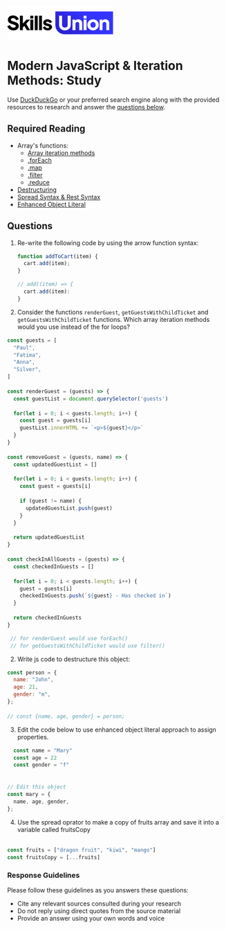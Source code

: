 [<img src="assets/images/su-logo.png" alt="Skills Union Logo" height="80px" />](https://www.skillsunion.com/)

# Modern JavaScript & Iteration Methods: Study

Use [DuckDuckGo](https://duckduckgo.com/) or your preferred search engine along with the provided resources to research and answer the [questions below](#questions).

## Required Reading

- Array's functions:
  - [Array iteration methods](https://www.youtube.com/watch?v=Urwzk6ILvPQ&ab_channel=freeCodeCamp.orgfreeCodeCamp.orgVerified)
  - [.forEach](https://developer.mozilla.org/en-US/docs/Web/JavaScript/Reference/Global_Objects/Array/forEach)
  - [.map](https://developer.mozilla.org/en-US/docs/Web/JavaScript/Reference/Global_Objects/Array/map)
  - [.filter](https://developer.mozilla.org/en-US/docs/Web/JavaScript/Reference/Global_Objects/Array/filter)
  - [.reduce](https://developer.mozilla.org/en-US/docs/Web/JavaScript/Reference/Global_Objects/Array/Reduce)
- [Destructuring](https://www.youtube.com/watch?v=-vR3a11Wzt0&ab_channel=freeCodeCamp.orgfreeCodeCamp.orgVerified)
- [Spread Syntax & Rest Syntax](https://www.youtube.com/watch?v=iLx4ma8ZqvQ&ab_channel=freeCodeCamp.orgfreeCodeCamp.orgVerified)
- [Enhanced Object Literal](https://www.youtube.com/watch?v=Zk6oYqu3tsw&ab_channel=TheNetNinjaTheNetNinjaVerified)

## Questions

1. Re-write the following code by using the arrow function syntax:

   ```js
   function addToCart(item) {
     cart.add(item);
   }
   ```

   ```js
   // add((item) => {
     cart.add(item):
   }
   ```

2. Consider the functions `renderGuest`, `getGuestsWithChildTicket` and `getGuestsWithChildTicket` functions. Which array iteration methods would you use instead of the for loops?

  ```js
  const guests = [
    "Paul",
    "Fatima",
    "Anna",
    "Silver",
  ]

  const renderGuest = (guests) => {
    const guestList = document.querySelector('guests')
  
    for(let i = 0; i < guests.length; i++) {
      const guest = guests[i]
      guestList.innerHTML += `<p>${guest}</p>`
    }
  }

  const removeGuest = (guests, name) => {
    const updatedGuestList = []

    for(let i = 0; i < guests.length; i++) {
      const guest = guests[i]
      
      if (guest != name) {
        updatedGuestList.push(guest)
      }
    }
    
    return updatedGuestList
  }

  const checkInAllGuests = (guests) => {
    const checkedInGuests = []

    for(let i = 0; i < guests.length; i++) {
      guest = guests[i]
      checkedInGuests.push(`${guest} - Has checked in`)
    }

    return checkedInGuests
  }
  ```

  ```js
   // for renderGuest would use forEach() 
   // for getGuestsWithChildTicket would use filter()
  ```  

2. Write js code to destructure this object:

```js
const person = {
  name: "John",
  age: 21,
  gender: "m",
};

// const {name, age, gender} = person;
```


3. Edit the code below to use enhanced object literal approach to assign properties.

```js
  const name = "Mary"
  const age = 22
  const gender = "f"


// Edit this object
const mary = {
  name, age, gender,
};
```

4. Use the spread oprator to make a copy of fruits array and save it into a variable called 
fruitsCopy

```js

const fruits = ["dragon fruit", "kiwi", "mango"]
const fruitsCopy = [...fruits]

```

### Response Guidelines

Please follow these guidelines as you answers these questions:

- Cite any relevant sources consulted during your research
- Do not reply using direct quotes from the source material
- Provide an answer using your own words and voice
